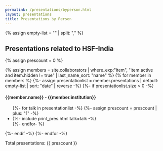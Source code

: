 ```yaml
---
permalink: /presentations/byperson.html
layout: presentations
title: Presentations by Person
---
```


{% assign empty-list = "" | split: "," %}

<h2>Presentations related to HSF-India</h2>
{% assign prescount = 0 %}

{% assign members = site.collaborators | where_exp:"item", "item.active and item.hidden != true"
                                     | last_name_sort: "name" %}
{% for member in members %}
  {%- assign presentationlist = member.presentations | default: empty-list | sort: "date" | reverse -%}
  {%- if presentationlist.size > 0 -%}
    <h4 align="left">{{member.name}} - {{member.institution}}</h4>
    <ul>
      {%- for talk in presentationlist -%}
        {%- assign prescount = prescount | plus: "1" -%}
        <li align="left">
          {%- include print_pres.html talk=talk -%}
        </li>
      {%- endfor- %}
    </ul>
  {%- endif -%}
{%- endfor -%}

Total presentations: {{ prescount }}


